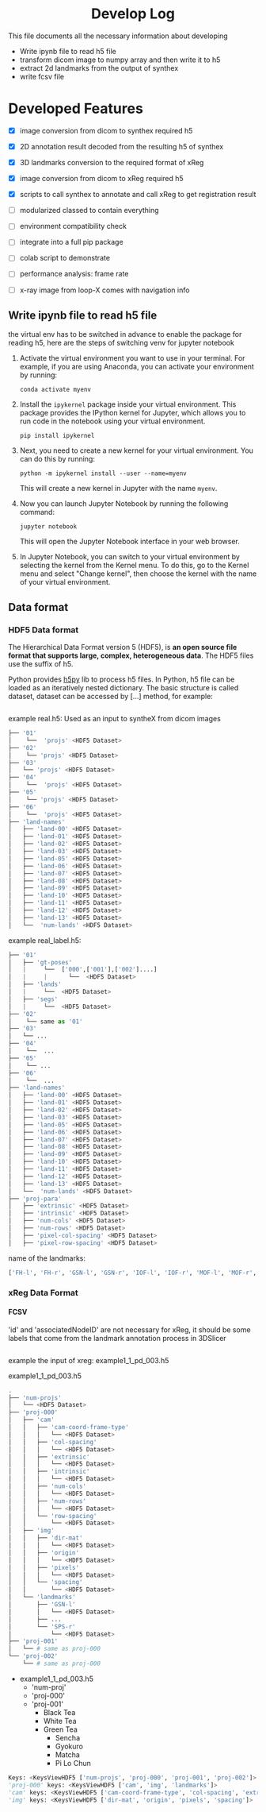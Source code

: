<h1 align="center">Develop Log</h1>

This file documents all the necessary information about developing 

- Write ipynb file to read h5 file
- transform dicom image to numpy array and then write it to h5
- extract 2d landmarks from the output of synthex 
- write fcsv file



# Developed Features

- [x] image conversion from dicom to synthex required h5
- [x] 2D annotation result decoded from the resulting h5 of synthex
- [x] 3D landmarks conversion to the required format of xReg
- [x] image conversion from dicom to xReg required h5
- [x] scripts to call synthex to annotate and call xReg to get registration result



- [ ] modularized classed to contain everything
- [ ] environment compatibility check
- [ ] integrate into a full pip package
- [ ] colab script to demonstrate
- [ ] performance analysis: frame rate
- [ ] x-ray image from loop-X comes with navigation info





## Write ipynb file to read h5 file

the virtual env has to be switched in advance to enable the package for reading h5, here are the steps of switching venv for jupyter notebook

1. Activate the virtual environment you want to use in your terminal. For example, if you are using Anaconda, you can activate your environment by running:

   ```
   conda activate myenv
   ```

2. Install the `ipykernel` package inside your virtual environment. This package provides the IPython kernel for Jupyter, which allows you to run code in the notebook using your virtual environment.

   ```
   pip install ipykernel
   ```

3. Next, you need to create a new kernel for your virtual environment. You can do this by running:

   ```
   python -m ipykernel install --user --name=myenv
   ```

   This will create a new kernel in Jupyter with the name `myenv`.

4. Now you can launch Jupyter Notebook by running the following command:

   ```
   jupyter notebook
   ```

   This will open the Jupyter Notebook interface in your web browser.

5. In Jupyter Notebook, you can switch to your virtual environment by selecting the kernel from the Kernel menu. To do this, go to the Kernel menu and select "Change kernel", then choose the kernel with the name of your virtual environment.



## Data format

### HDF5 Data format

The Hierarchical Data Format version 5 (HDF5), is **an open source file format that supports large, complex, heterogeneous data**. The HDF5 files use the suffix of h5.

Python provides [h5py](https://docs.h5py.org/en/stable/) lib to process h5 files. In Python, h5 file can be loaded as an iteratively nested dictionary. The basic structure is called dataset, dataset can be accessed by [...] method, for example:

```python
```





example real.h5: Used as an input to syntheX from dicom images

``` python
├── '01'
│    └──  'projs' <HDF5 Dataset>
├── '02'
│    └── 'projs' <HDF5 Dataset>
├── '03'
│   └── 'projs' <HDF5 Dataset>
├── '04'
│    └──  'projs' <HDF5 Dataset>
├── '05'
│    └── 'projs' <HDF5 Dataset>
├── '06'
│    └──  'projs' <HDF5 Dataset>
├── 'land-names'
│   ├── 'land-00' <HDF5 Dataset>
│   ├── 'land-01' <HDF5 Dataset>
│   ├── 'land-02' <HDF5 Dataset>
│   ├── 'land-03' <HDF5 Dataset>
│   ├── 'land-05' <HDF5 Dataset>
│   ├── 'land-06' <HDF5 Dataset>
│   ├── 'land-07' <HDF5 Dataset>
│   ├── 'land-08' <HDF5 Dataset>
│   ├── 'land-09' <HDF5 Dataset>
│   ├── 'land-10' <HDF5 Dataset>
│   ├── 'land-11' <HDF5 Dataset>
│   ├── 'land-12' <HDF5 Dataset>
│   ├── 'land-13' <HDF5 Dataset>
│   └──  'num-lands' <HDF5 Dataset>

```






example real_label.h5: 

``` python
├── '01'
│   ├── 'gt-poses'
│   |     └──  ['000',['001'],['002']....]
│   |     |      └──  <HDF5 Dataset>
│   ├── 'lands'
│   |     └──  <HDF5 Dataset>
│   ├── 'segs'
│   |     └──  <HDF5 Dataset>
├── '02'
│    └── same as '01'
├── '03'
│   └── ...
├── '04'
│    └──  ...
├── '05'
│    └── ...
├── '06'
│    └──  ...
├── 'land-names'
│   ├── 'land-00' <HDF5 Dataset>
│   ├── 'land-01' <HDF5 Dataset>
│   ├── 'land-02' <HDF5 Dataset>
│   ├── 'land-03' <HDF5 Dataset>
│   ├── 'land-05' <HDF5 Dataset>
│   ├── 'land-06' <HDF5 Dataset>
│   ├── 'land-07' <HDF5 Dataset>
│   ├── 'land-08' <HDF5 Dataset>
│   ├── 'land-09' <HDF5 Dataset>
│   ├── 'land-10' <HDF5 Dataset>
│   ├── 'land-11' <HDF5 Dataset>
│   ├── 'land-12' <HDF5 Dataset>
│   ├── 'land-13' <HDF5 Dataset>
│   └──  'num-lands' <HDF5 Dataset>
├── 'proj-para'
│   ├── 'extrinsic' <HDF5 Dataset>
│   ├── 'intrinsic' <HDF5 Dataset>
│   ├── 'num-cols' <HDF5 Dataset>
│   ├── 'num-rows' <HDF5 Dataset>
│   ├── 'pixel-col-spacing' <HDF5 Dataset>
│   ├── 'pixel-row-spacing' <HDF5 Dataset>

```



name of the landmarks:

```bash
['FH-l', 'FH-r', 'GSN-l', 'GSN-r', 'IOF-l', 'IOF-r', 'MOF-l', 'MOF-r', 'SPS-l', 'SPS-r', 'IPS-l', 'IPS-r', 'ASIS-l', 'ASIS-r']
```









### xReg Data Format

#### FCSV

'id' and 'associatedNodeID' are not necessary for xReg, it should be some labels that come from the landmark annotation process in 3DSlicer

```

```

example the input of xreg: example1_1_pd_003.h5

example1_1_pd_003.h5

```bash
.
├── 'num-projs'
│   └── <HDF5 Dataset>
├── 'proj-000'
│   ├── 'cam'
│   │   ├── 'cam-coord-frame-type'
│   │   │   └── <HDF5 Dataset>
│   │   ├── 'col-spacing'
│   │   │   └── <HDF5 Dataset>
│   │   ├── 'extrinsic'
│   │   │   └── <HDF5 Dataset>
│   │   ├── 'intrinsic'
│   │   │   └── <HDF5 Dataset>
│   │   ├── 'num-cols'
│   │   │   └── <HDF5 Dataset>
│   │   ├── 'num-rows'
│   │   │   └── <HDF5 Dataset>
│   │   └── 'row-spacing'
│   │       └── <HDF5 Dataset>
│   ├── 'img'
│   │   ├── 'dir-mat'
│   │   │   └── <HDF5 Dataset>
│   │   ├── 'origin'
│   │   │   └── <HDF5 Dataset>
│   │   ├── 'pixels'
│   │   │   └── <HDF5 Dataset>
│   │   └── 'spacing'
│   │       └── <HDF5 Dataset>
│   └── 'landmarks'
│       ├── 'GSN-l'
│       │   └── <HDF5 Dataset>
│       ├── ...
│       └── 'SPS-r'
│           └── <HDF5 Dataset>
├── 'proj-001'
│   └── # same as proj-000
└── 'proj-002'
    └── # same as proj-000
```



<ul id="myUL">  <li><span class="caret">example1_1_pd_003.h5</span>    <ul class="nested">      <li>'num-proj'</li>      <li>'proj-000'</li>      <li><span class="caret">'proj-001'</span>        <ul class="nested">          <li>Black Tea</li>          <li>White Tea</li>          <li><span class="caret">Green Tea</span>            <ul class="nested">              <li>Sencha</li>              <li>Gyokuro</li>              <li>Matcha</li>              <li>Pi Lo Chun</li>            </ul>          </li>        </ul>      </li>    </ul>  </li></ul>

```python
Keys: <KeysViewHDF5 ['num-projs', 'proj-000', 'proj-001', 'proj-002']>
'proj-000' keys: <KeysViewHDF5 ['cam', 'img', 'landmarks']>
'cam' keys: <KeysViewHDF5 ['cam-coord-frame-type', 'col-spacing', 'extrinsic', 'intrinsic', 'num-cols', 'num-rows', 'row-spacing']>
'img' keys: <KeysViewHDF5 ['dir-mat', 'origin', 'pixels', 'spacing']>

```

